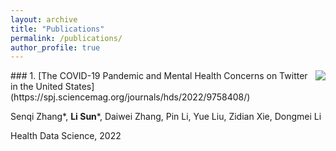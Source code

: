 ```yaml
---
layout: archive
title: "Publications"
permalink: /publications/
author_profile: true
---
```

<img style="float: right;" src="mentalhealth.jpg">
### 1. [The COVID-19 Pandemic and Mental Health Concerns on Twitter in the United States](https://spj.sciencemag.org/journals/hds/2022/9758408/)

Senqi Zhang*, **Li Sun***, Daiwei Zhang, Pin Li, Yue Liu, Zidian Xie, Dongmei Li

Health Data Science, 2022
